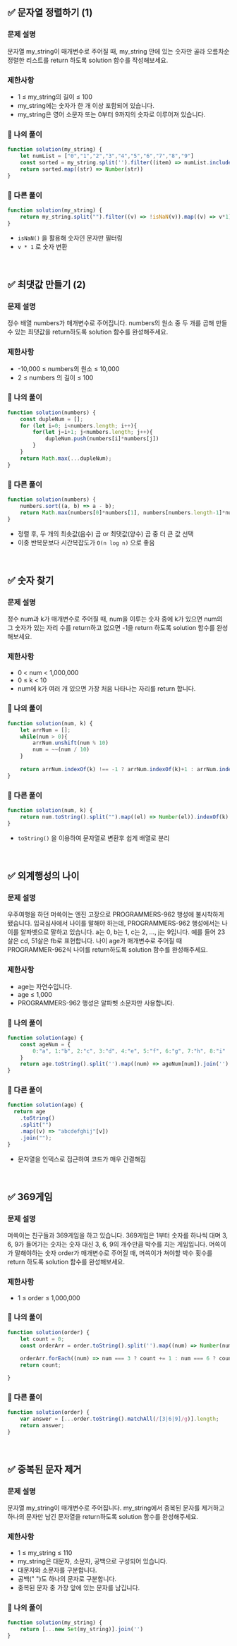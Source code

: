 ## ✅ 문자열 정렬하기 (1)
### 문제 설명
문자열 my_string이 매개변수로 주어질 때, my_string 안에 있는 숫자만 골라 오름차순 정렬한 리스트를 return 하도록 solution 함수를 작성해보세요.

### 제한사항
- 1 ≤ my_string의 길이 ≤ 100
- my_string에는 숫자가 한 개 이상 포함되어 있습니다.
- my_string은 영어 소문자 또는 0부터 9까지의 숫자로 이루어져 있습니다. 

### 💬 나의 풀이
```js
function solution(my_string) {
    let numList = ["0","1","2","3","4","5","6","7","8","9"]
    const sorted = my_string.split('').filter((item) => numList.includes(item)).sort((a,b) => a-b);
    return sorted.map((str) => Number(str))
}
```

### 🔎 다른 풀이
```js
function solution(my_string) {
    return my_string.split("").filter((v) => !isNaN(v)).map((v) => v*1).sort((a,b) => a-b)
}
```
- `isNaN()` 을 활용해 숫자인 문자만 필터링
- `v * 1` 로 숫자 변환

<br>

## ✅ 최댓값 만들기 (2)
### 문제 설명
정수 배열 numbers가 매개변수로 주어집니다. numbers의 원소 중 두 개를 곱해 만들 수 있는 최댓값을 return하도록 solution 함수를 완성해주세요.

### 제한사항
- -10,000 ≤ numbers의 원소 ≤ 10,000
- 2 ≤ numbers 의 길이 ≤ 100

### 💬 나의 풀이
```js
function solution(numbers) {
    const dupleNum = [];
    for (let i=0; i<numbers.length; i++){
        for(let j=i+1; j<numbers.length; j++){
            dupleNum.push(numbers[i]*numbers[j])
        }
    }
    return Math.max(...dupleNum);
}
```

### 🔎 다른 풀이
```js
function solution(numbers) {
    numbers.sort((a, b) => a - b);
    return Math.max(numbers[0]*numbers[1], numbers[numbers.length-1]*numbers[numbers.length-2]);
}
```
- 정렬 후, 두 개의 최솟값(음수) 곱 or 최댓값(양수) 곱 중 더 큰 값 선택
- 이중 반복문보다 시간복잡도가 `O(n log n)` 으로 좋음

<br>

## ✅ 숫자 찾기
### 문제 설명
정수 num과 k가 매개변수로 주어질 때, num을 이루는 숫자 중에 k가 있으면 num의 그 숫자가 있는 자리 수를 return하고 없으면 -1을 return 하도록 solution 함수를 완성해보세요.

### 제한사항
- 0 < num < 1,000,000
- 0 ≤ k < 10
- num에 k가 여러 개 있으면 가장 처음 나타나는 자리를 return 합니다.

### 💬 나의 풀이
```js
function solution(num, k) {
    let arrNum = [];
    while(num > 0){
        arrNum.unshift(num % 10)
        num = ~~(num / 10)
    }
    
    return arrNum.indexOf(k) !== -1 ? arrNum.indexOf(k)+1 : arrNum.indexOf(k)
}
```

### 🔎 다른 풀이
```js
function solution(num, k) {
    return num.toString().split("").map((el) => Number(el)).indexOf(k) + 1 || -1
}
```
- `toString()` 을 이용하여 문자열로 변환후 쉽게 배열로 분리

<br>

## ✅ 외계행성의 나이
### 문제 설명
우주여행을 하던 머쓱이는 엔진 고장으로 PROGRAMMERS-962 행성에 불시착하게 됐습니다. 입국심사에서 나이를 말해야 하는데, PROGRAMMERS-962 행성에서는 나이를 알파벳으로 말하고 있습니다. a는 0, b는 1, c는 2, ..., j는 9입니다. 예를 들어 23살은 cd, 51살은 fb로 표현합니다. 나이 age가 매개변수로 주어질 때 PROGRAMMER-962식 나이를 return하도록 solution 함수를 완성해주세요.

### 제한사항
- age는 자연수입니다.
- age ≤ 1,000
- PROGRAMMERS-962 행성은 알파벳 소문자만 사용합니다.

### 💬 나의 풀이
```js
function solution(age) {
    const ageNum = {
        0:"a", 1:"b", 2:"c", 3:"d", 4:"e", 5:"f", 6:"g", 7:"h", 8:"i" ,9:"j"
    }
    return age.toString().split('').map((num) => ageNum[num]).join('')
}
```

### 🔎 다른 풀이
```js
function solution(age) {
  return age
    .toString()
    .split("")
    .map((v) => "abcdefghij"[v])
    .join("");
}
```
- 문자열을 인덱스로 접근하여 코드가 매우 간결해짐

<br>

## ✅ 369게임
### 문제 설명
머쓱이는 친구들과 369게임을 하고 있습니다. 369게임은 1부터 숫자를 하나씩 대며 3, 6, 9가 들어가는 숫자는 숫자 대신 3, 6, 9의 개수만큼 박수를 치는 게임입니다. 머쓱이가 말해야하는 숫자 order가 매개변수로 주어질 때, 머쓱이가 쳐야할 박수 횟수를 return 하도록 solution 함수를 완성해보세요.

### 제한사항
- 1 ≤ order ≤ 1,000,000

### 💬 나의 풀이
```js
function solution(order) {
    let count = 0;
    const orderArr = order.toString().split('').map((num) => Number(num))
    
    orderArr.forEach((num) => num === 3 ? count += 1 : num === 6 ? count += 1 : num === 9 ? count += 1 : count)
    return count;

}
```

### 🔎 다른 풀이
```js
function solution(order) {
    var answer = [...order.toString().matchAll(/[3|6|9]/g)].length;
    return answer;
}
```

<br>

## ✅ 중복된 문자 제거
### 문제 설명
문자열 my_string이 매개변수로 주어집니다. my_string에서 중복된 문자를 제거하고 하나의 문자만 남긴 문자열을 return하도록 solution 함수를 완성해주세요.

### 제한사항
- 1 ≤ my_string ≤ 110
- my_string은 대문자, 소문자, 공백으로 구성되어 있습니다.
- 대문자와 소문자를 구분합니다.
- 공백(" ")도 하나의 문자로 구분합니다.
- 중복된 문자 중 가장 앞에 있는 문자를 남깁니다.

### 💬 나의 풀이
```js
function solution(my_string) {
    return [...new Set(my_string)].join('')
}
```
